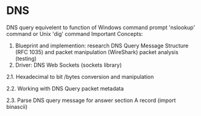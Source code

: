 # DNS
DNS query equivelent to function of Windows command prompt 'nslookup' command or Unix 'dig' command
Important Concepts:
1. Blueprint and implemention: research DNS Query Message Structure (RFC 1035) and packet manipulation (WireShark) packet analysis (testing)
2. Driver: DNS Web Sockets (sockets library)
  
  2.1. Hexadecimal to bit /bytes conversion and manipulation
  
  2.2. Working with DNS Query packet metadata
  
  2.3. Parse DNS query message for answer section A record (import binascii)
